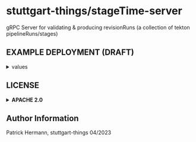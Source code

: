 # stuttgart-things/stageTime-server

gRPC Server for validating & producing revisionRuns (a collection of tekton pipelineRuns/stages)

## EXAMPLE DEPLOYMENT (DRAFT)

<details><summary>values</summary>
  
```
cat <<EOF > stageTime-server.yaml
---
configmaps:
  yas-configuration:
    PIPELINE_WORKSPACE: tekton-cd
ingress:
  yacht-application-server:
    hostname: yas
    clusterName: dev11
    domain: 4sthings.tiab.ssc.sva.de
    tls:
      host: yas.dev11.4sthings.tiab.ssc.sva.de
customresources:
  yas-ingress-certificate:
    spec:
      commonName: yas.dev11.4sthings.tiab.ssc.sva.de
      dnsNames:
      - yas.dev11.4sthings.tiab.ssc.sva.de
      issuerRef:
        name: cluster-issuer-approle
secrets:
  redis-connection:
    secretKVs:
      REDIS_SERVER: cmVkaXMtZGVwbG95bWVudC1oZWFkbGVzcy55YWNodC5zdmMuY2x1c3Rlci5sb2NhbA==
```
EOF

</details>

## LICENSE

<details><summary><b>APACHE 2.0</b></summary>

Copyright 2023 patrick hermann.

Licensed under the Apache License, Version 2.0 (the "License");
you may not use this file except in compliance with the License.
You may obtain a copy of the License at

    http://www.apache.org/licenses/LICENSE-2.0

Unless required by applicable law or agreed to in writing, software
distributed under the License is distributed on an "AS IS" BASIS,
WITHOUT WARRANTIES OR CONDITIONS OF ANY KIND, either express or implied.
See the License for the specific language governing permissions and
limitations under the License.

</details>

Author Information
------------------
Patrick Hermann, stuttgart-things 04/2023

